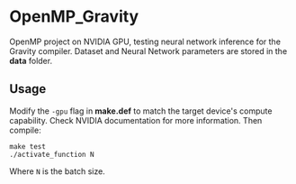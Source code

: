 # OpenMP_Gravity
OpenMP project on NVIDIA GPU, testing neural network inference for the Gravity compiler. Dataset and Neural Network parameters are stored in the **data** folder.
## Usage
Modify the `-gpu` flag in **make.def** to match the target device's compute capability. Check NVIDIA documentation for more information. Then compile:
```
make test
./activate_function N
```
Where `N` is the batch size.
